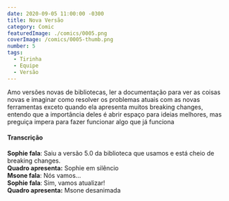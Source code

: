 ```yaml
---
date: 2020-09-05 11:00:00 -0300
title: Nova Versão
category: Comic
featuredImage: ./comics/0005.png
coverImage: /comics/0005-thumb.png
number: 5
tags:
  - Tirinha
  - Equipe 
  - Versão
---
```


Amo versões novas de bibliotecas, ler a documentação para ver as coisas novas e imaginar como resolver os problemas atuais com as novas ferramentas exceto quando ela apresenta muitos breaking changes, entendo que a importância deles é abrir espaço para ideias melhores, mas preguiça impera para fazer funcionar algo que já funciona

#### Transcrição

**Sophie fala**: Saiu a versão 5.0 da biblioteca que usamos e está cheio de breaking changes.  
**Quadro apresenta:** Sophie em silêncio  
**Msone fala**: Nós vamos...  
**Sophie fala**: Sim, vamos atualizar!  
**Quadro apresenta:** Msone desanimada  
